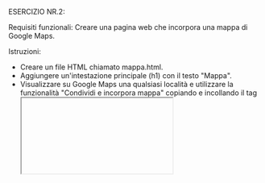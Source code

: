 ESERCIZIO NR.2: 

Requisiti funzionali: 
Creare una pagina web che incorpora una mappa di Google Maps.

Istruzioni:

- Creare un file HTML chiamato mappa.html.
- Aggiungere un'intestazione principale (h1) con il testo "Mappa".
- Visualizzare su Google Maps una qualsiasi località e utilizzare la funzionalità "Condividi e incorpora mappa" copiando e incollando il tag <iframe> all'internopo della propria pagina.
